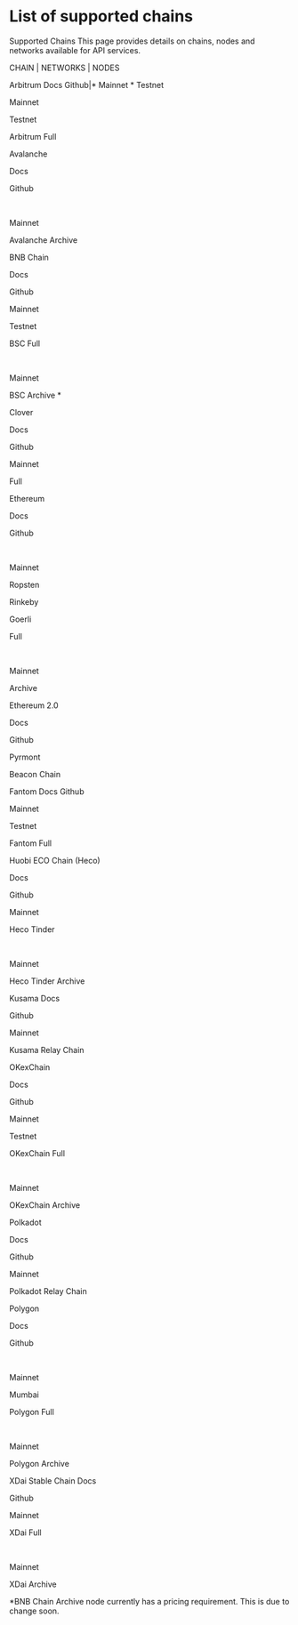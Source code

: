 # List of supported chains

Supported Chains
This page provides details on chains, nodes and networks available for API services.

CHAIN | NETWORKS | NODES

​Arbitrum ​Docs​  ​Github​​|* Mainnet  * Testnet



Mainnet

Testnet

Arbitrum Full

​Avalanche​

​Docs​

​Github​

​

Mainnet

Avalanche Archive

​BNB Chain​

​Docs​

​Github​

Mainnet

Testnet

BSC Full

​

Mainnet

BSC Archive *

​Clover​

​Docs​

​Github​

Mainnet

Full

​Ethereum 

​Docs​

​Github​

​

Mainnet

Ropsten

Rinkeby

Goerli

Full

​

Mainnet

Archive

​Ethereum 2.0​

​Docs​

​Github​

Pyrmont

Beacon Chain

​Fantom
Docs
Github​

Mainnet

Testnet

Fantom Full

​Huobi ECO Chain (Heco)​

​Docs​

​Github​

Mainnet

Heco Tinder

​

Mainnet

Heco Tinder Archive

​Kusama
Docs​

​Github​

Mainnet

Kusama Relay Chain

​OKexChain​

​Docs​

​Github​

Mainnet

Testnet

OKexChain Full

​

Mainnet

OKexChain Archive

​Polkadot​

​Docs​

​Github​

Mainnet

Polkadot Relay Chain

​Polygon​

​Docs​

​Github​

​

Mainnet

Mumbai

Polygon Full

​

Mainnet

Polygon Archive

​XDai Stable Chain
Docs​

​Github​

Mainnet

XDai Full

​

Mainnet

XDai Archive

*BNB Chain Archive node currently has a pricing requirement. This is due to change soon.